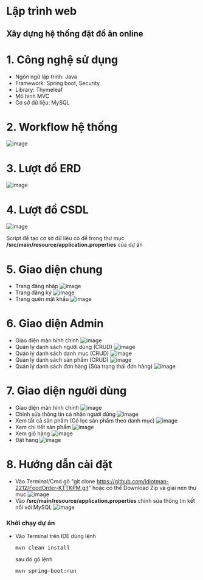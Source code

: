 # Lập trình web
## Xây dựng hệ thống đặt đồ ăn online
# 1. Công nghệ sử dụng
- Ngôn ngữ lập trình: Java
- Framework: Spring boot, Security
- Library: Thymeleaf
- Mô hình MVC
- Cơ sở dữ liệu: MySQL

# 2. Workflow hệ thống
![image](https://github.com/idiotman-2212/FoodOrder-KTTKPM/assets/82036270/d5b7f53d-53f2-499c-9a50-89c0e53bad17)
# 3. Lượt đồ ERD
![image](https://github.com/idiotman-2212/FoodOrder-KTTKPM/assets/82036270/a480b1c1-dda3-40df-b391-43f677f4ca31)
# 4. Lượt đồ CSDL
![image](https://github.com/idiotman-2212/FoodOrder-KTTKPM/assets/82036270/158b218c-5e4e-4d74-862b-cc2b44f17431)

Script để tạo cơ sở dữ liệu có để trong thư mục **/src/main/resource/application.properties** của dự án

# 5. Giao diện chung
- Trang đăng nhập
![image](https://github.com/idiotman-2212/FoodOrder-KTTKPM/assets/82036270/4f285e31-438a-4bd0-967b-9b4d08336582)
- Trang đăng ký
![image](https://github.com/idiotman-2212/FoodOrder-KTTKPM/assets/82036270/283054b1-4fad-4619-bc0d-b01ca9f66eab)
- Trang quên mật khẩu
![image](https://github.com/idiotman-2212/FoodOrder-KTTKPM/assets/82036270/dda9d875-d21e-46b3-9977-ffaf911ee4f5)

# 6. Giao diện Admin
- Giao diện màn hình chính
![image](https://github.com/idiotman-2212/FoodOrder-KTTKPM/assets/82036270/044ed978-e9df-4946-8556-259a28c1e1b2)
- Quản lý danh sách người dùng (CRUD)
![image](https://github.com/idiotman-2212/FoodOrder-KTTKPM/assets/82036270/1aa35c47-b683-40b4-ac5e-5f28dd9e0fe4)
- Quản lý danh sách danh mục (CRUD)
![image](https://github.com/idiotman-2212/FoodOrder-KTTKPM/assets/82036270/ef6fe77e-f9cb-420f-bc85-e3d5b7ab0340)
- Quản lý danh sách sản phẩm (CRUD)
![image](https://github.com/idiotman-2212/FoodOrder-KTTKPM/assets/82036270/be640998-279b-47ec-941d-1f41e81dd45c)
- Quản lý danh sách đơn hàng (Sửa trạng thái đơn hàng)
![image](https://github.com/idiotman-2212/FoodOrder-KTTKPM/assets/82036270/023f8e01-9473-4370-8e84-cec7b65deb1b)

# 7. Giao diện người dùng
- Giao diện màn hình chính
![image](https://github.com/idiotman-2212/FoodOrder-KTTKPM/assets/82036270/4de5cfa4-0f59-440b-94a2-5fe52cf6b975)
- Chỉnh sửa thông tin cá nhân người dùng
![image](https://github.com/idiotman-2212/FoodOrder-KTTKPM/assets/82036270/432d7ee0-3805-48bd-aafa-f551a1d79dc6)
- Xem tất cả sản phẩm (Có lọc sản phẩm theo danh mục)
![image](https://github.com/idiotman-2212/FoodOrder-KTTKPM/assets/82036270/cfa80fa2-9d73-4b9a-ad7c-201e1a7c22e8)
- Xem chi tiết sản phẩm
![image](https://github.com/idiotman-2212/FoodOrder-KTTKPM/assets/82036270/42572c73-ccbc-4739-bebb-b03f14854a65)
- Xem giỏ hàng
![image](https://github.com/idiotman-2212/FoodOrder-KTTKPM/assets/82036270/bfd47637-3d1c-4794-a942-bd6a2509390c)
- Đặt hàng
![image](https://github.com/idiotman-2212/FoodOrder-KTTKPM/assets/82036270/8a419724-25fd-4c9d-8f24-2378eb66504b)

# 8. Hướng dẫn cài đặt
- Vào Terminal/Cmd gõ "git clone https://github.com/idiotman-2212/FoodOrder-KTTKPM.git" hoặc có thể Download Zip và giải nén thư mục
![image](https://github.com/idiotman-2212/FoodOrder-KTTKPM/assets/82036270/f5347ff0-780d-4387-b1c8-52f62a8a8dcb)
- Vào **/src/main/resource/application.properties** chỉnh sửa thông tin kết nối với MySQL
![image](https://github.com/idiotman-2212/FoodOrder-KTTKPM/assets/82036270/2f4526e5-9fff-4894-a90c-bc51da4e3ea0)
### Khởi chạy dự án 
- Vào Terminal trên IDE dùng lệnh <pre>mvn clean install</pre> sau đó gõ lệnh <pre>mvn spring-boot:run</pre>


